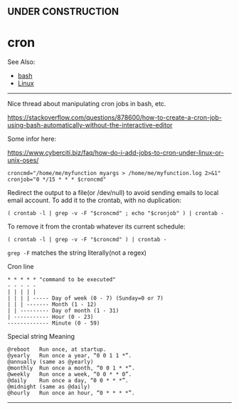 
## UNDER CONSTRUCTION

# cron

See Also:

  - [bash](bash.md)
  - [Linux](Linux.md)

---

Nice thread about manipulating cron jobs in bash, etc. 

https://stackoverflow.com/questions/878600/how-to-create-a-cron-job-using-bash-automatically-without-the-interactive-editor

Some infor here:

https://www.cyberciti.biz/faq/how-do-i-add-jobs-to-cron-under-linux-or-unix-oses/

    croncmd="/home/me/myfunction myargs > /home/me/myfunction.log 2>&1"
    cronjob="0 */15 * * * $croncmd"

Redirect the output to a file(or /dev/null) to avoid sending emails to local email account.
To add it to the crontab, with no duplication:

    ( crontab -l | grep -v -F "$croncmd" ; echo "$cronjob" ) | crontab -

To remove it from the crontab whatever its current schedule:

    ( crontab -l | grep -v -F "$croncmd" ) | crontab -

```grep -F``` matches the string literally(not a regex)

Cron line

    * * * * * "command to be executed"
    - - - - -
    | | | | |
    | | | | ----- Day of week (0 - 7) (Sunday=0 or 7)
    | | | ------- Month (1 - 12)
    | | --------- Day of month (1 - 31)
    | ----------- Hour (0 - 23)
    ------------- Minute (0 - 59)

Special string	Meaning

    @reboot	  Run once, at startup.
    @yearly	  Run once a year, “0 0 1 1 *”.
    @annually (same as @yearly)
    @monthly  Run once a month, “0 0 1 * *”.
    @weekly   Run once a week, “0 0 * * 0”.
    @daily    Run once a day, “0 0 * * *”.
    @midnight (same as @daily)
    @hourly   Run once an hour, “0 * * * *”.

---
